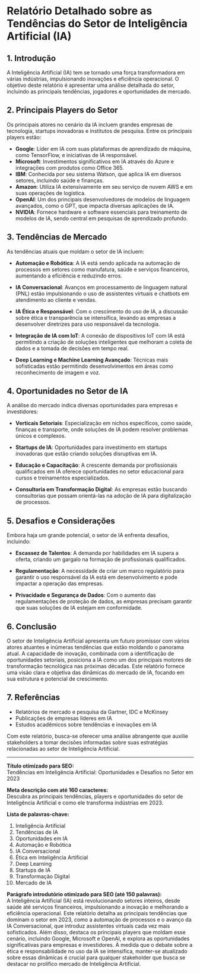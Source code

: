 # Relatório Detalhado sobre as Tendências do Setor de Inteligência Artificial (IA)

## 1. Introdução  
A Inteligência Artificial (IA) tem se tornado uma força transformadora em várias indústrias, impulsionando inovações e eficiência operacional. O objetivo deste relatório é apresentar uma análise detalhada do setor, incluindo as principais tendências, jogadores e oportunidades de mercado.

## 2. Principais Players do Setor  
Os principais atores no cenário da IA incluem grandes empresas de tecnologia, startups inovadoras e institutos de pesquisa. Entre os principais players estão:

- **Google**: Líder em IA com suas plataformas de aprendizado de máquina, como TensorFlow, e iniciativas de IA responsável.
- **Microsoft**: Investimentos significativos em IA através do Azure e integrações com produtos como Office 365.
- **IBM**: Conhecida por seu sistema Watson, que aplica IA em diversos setores, incluindo saúde e finanças.
- **Amazon**: Utiliza IA extensivamente em seu serviço de nuvem AWS e em suas operações de logística.
- **OpenAI**: Um dos principais desenvolvedores de modelos de linguagem avançados, como o GPT, que impacta diversas aplicações de IA.
- **NVIDIA**: Fornece hardware e software essenciais para treinamento de modelos de IA, sendo central em pesquisas de aprendizado profundo.

## 3. Tendências de Mercado  
As tendências atuais que moldam o setor de IA incluem:

- **Automação e Robótica**: A IA está sendo aplicada na automação de processos em setores como manufatura, saúde e serviços financeiros, aumentando a eficiência e reduzindo erros.
  
- **IA Conversacional**: Avanços em processamento de linguagem natural (PNL) estão impulsionando o uso de assistentes virtuais e chatbots em atendimento ao cliente e vendas.
  
- **IA Ética e Responsável**: Com o crescimento do uso de IA, a discussão sobre ética e transparência se intensifica, levando as empresas a desenvolver diretrizes para uso responsável da tecnologia.
  
- **Integração de IA com IoT**: A conexão de dispositivos IoT com IA está permitindo a criação de soluções inteligentes que melhoram a coleta de dados e a tomada de decisões em tempo real.
  
- **Deep Learning e Machine Learning Avançado**: Técnicas mais sofisticadas estão permitindo desenvolvimentos em áreas como reconhecimento de imagem e voz.

## 4. Oportunidades no Setor de IA  
A análise do mercado indica diversas oportunidades para empresas e investidores:

- **Verticais Setoriais**: Especialização em nichos específicos, como saúde, finanças e transporte, onde soluções de IA podem resolver problemas únicos e complexos.
  
- **Startups de IA**: Oportunidades para investimento em startups inovadoras que estão criando soluções disruptivas em IA.
  
- **Educação e Capacitação**: A crescente demanda por profissionais qualificados em IA oferece oportunidades no setor educacional para cursos e treinamentos especializados.
  
- **Consultoria em Transformação Digital**: As empresas estão buscando consultorias que possam orientá-las na adoção de IA para digitalização de processos.

## 5. Desafios e Considerações  
Embora haja um grande potencial, o setor de IA enfrenta desafios, incluindo:

- **Escassez de Talentos**: A demanda por habilidades em IA supera a oferta, criando um gargalo na formação de profissionais qualificados.
  
- **Regulamentação**: A necessidade de criar um marco regulatório para garantir o uso responsável da IA está em desenvolvimento e pode impactar a operação das empresas.

- **Privacidade e Segurança de Dados**: Com o aumento das regulamentações de proteção de dados, as empresas precisam garantir que suas soluções de IA estejam em conformidade.

## 6. Conclusão  
O setor de Inteligência Artificial apresenta um futuro promissor com vários atores atuantes e inúmeras tendências que estão moldando o panorama atual. A capacidade de inovação, combinada com a identificação de oportunidades setoriais, posiciona a IA como um dos principais motores de transformação tecnológica nas próximas décadas. Este relatório fornece uma visão clara e objetiva das dinâmicas do mercado de IA, focando em sua estrutura e potencial de crescimento.

## 7. Referências  
- Relatórios de mercado e pesquisa da Gartner, IDC e McKinsey  
- Publicações de empresas líderes em IA  
- Estudos acadêmicos sobre tendências e inovações em IA  

Com este relatório, busca-se oferecer uma análise abrangente que auxilie stakeholders a tomar decisões informadas sobre suas estratégias relacionadas ao setor de Inteligência Artificial.

----------

**Título otimizado para SEO:**  
Tendências em Inteligência Artificial: Oportunidades e Desafios no Setor em 2023

**Meta descrição com até 160 caracteres:**  
Descubra as principais tendências, players e oportunidades do setor de Inteligência Artificial e como ele transforma indústrias em 2023.

**Lista de palavras-chave:**  
1. Inteligência Artificial  
2. Tendências de IA  
3. Oportunidades em IA  
4. Automação e Robótica  
5. IA Conversacional  
6. Ética em Inteligência Artificial  
7. Deep Learning  
8. Startups de IA  
9. Transformação Digital  
10. Mercado de IA 

**Parágrafo introdutório otimizado para SEO (até 150 palavras):**  
A Inteligência Artificial (IA) está revolucionando setores inteiros, desde saúde até serviços financeiros, impulsionando a inovação e melhorando a eficiência operacional. Este relatório detalha as principais tendências que dominam o setor em 2023, como a automação de processos e o avanço da IA Conversacional, que introduz assistentes virtuais cada vez mais sofisticados. Além disso, destaca os principais players que moldam esse cenário, incluindo Google, Microsoft e OpenAI, e explora as oportunidades significativas para empresas e investidores. À medida que o debate sobre a ética e responsabilidade no uso da IA se intensifica, manter-se atualizado sobre essas dinâmicas é crucial para qualquer stakeholder que busca se destacar no prolífico mercado de Inteligência Artificial.